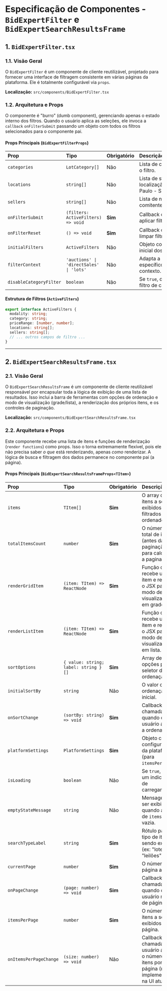 # Especificação de Componentes - `BidExpertFilter` e `BidExpertSearchResultsFrame`

## 1. `BidExpertFilter.tsx`

### 1.1. Visão Geral

O `BidExpertFilter` é um componente de cliente reutilizável, projetado para fornecer uma interface de filtragem consistente em várias páginas da plataforma. Ele é totalmente configurável via `props`.

**Localização:** `src/components/BidExpertFilter.tsx`

### 1.2. Arquitetura e Props

O componente é "burro" (dumb component), gerenciando apenas o estado interno dos filtros. Quando o usuário aplica as seleções, ele invoca a `callback` `onFilterSubmit` passando um objeto com todos os filtros selecionados para o componente pai.

#### Props Principais (`BidExpertFilterProps`)

| Prop | Tipo | Obrigatório | Descrição |
| :--- | :--- | :--- | :--- |
| `categories` | `LotCategory[]` | Não | Lista de categorias para o filtro. |
| `locations` | `string[]` | Não | Lista de strings de localização (ex: "São Paulo - SP"). |
| `sellers` | `string[]` | Não | Lista de nomes de comitentes/vendedores. |
| `onFilterSubmit` | `(filters: ActiveFilters) => void` | **Sim** | Callback chamada ao aplicar filtros. |
| `onFilterReset` | `() => void` | **Sim** | Callback chamada ao limpar filtros. |
| `initialFilters`| `ActiveFilters`| Não | Objeto com o estado inicial dos filtros. |
| `filterContext`| `'auctions' \| 'directSales' \| 'lots'`| Não | Adapta a UI para filtros específicos do contexto. |
| `disableCategoryFilter`| `boolean`| Não | Se `true`, desabilita o filtro de categoria. |

#### Estrutura de Filtros (`ActiveFilters`)

```typescript
export interface ActiveFilters {
  modality: string;
  category: string; 
  priceRange: [number, number];
  locations: string[];
  sellers: string[];
  // ... outros campos de filtro ...
}
```

---

## 2. `BidExpertSearchResultsFrame.tsx`

### 2.1. Visão Geral

O `BidExpertSearchResultsFrame` é um componente de cliente reutilizável responsável por encapsular toda a lógica de exibição de uma lista de resultados. Isso inclui a barra de ferramentas com opções de ordenação e modo de visualização (grade/lista), a renderização dos próprios itens, e os controles de paginação.

**Localização:** `src/components/BidExpertSearchResultsFrame.tsx`

### 2.2. Arquitetura e Props

Este componente recebe uma lista de itens e funções de renderização (`render functions`) como props. Isso o torna extremamente flexível, pois ele não precisa saber *o que* está renderizando, apenas *como* renderizar. A lógica de busca e filtragem dos dados permanece no componente pai (a página).

#### Props Principais (`BidExpertSearchResultsFrameProps<TItem>`)

| Prop | Tipo | Obrigatório | Descrição |
| :--- | :--- | :--- | :--- |
| `items` | `TItem[]` | **Sim** | O array de itens a serem exibidos (já filtrados e ordenados). |
| `totalItemsCount` | `number` | **Sim** | O número total de itens (antes da paginação) para calcular a paginação. |
| `renderGridItem` | `(item: TItem) => ReactNode` | **Sim** | Função que recebe um item e retorna o JSX para o modo de visualização em grade. |
| `renderListItem` | `(item: TItem) => ReactNode` | **Sim** | Função que recebe um item e retorna o JSX para o modo de visualização em lista. |
| `sortOptions` | `{ value: string; label: string }[]` | **Sim** | Array de opções para o seletor de ordenação. |
| `initialSortBy`| `string` | Não | O valor da ordenação inicial. |
| `onSortChange`| `(sortBy: string) => void` | **Sim**| Callback chamada quando o usuário altera a ordenação. |
| `platformSettings`| `PlatformSettings` | **Sim**| Objeto com as configurações da plataforma (para `itemsPerPage`). |
| `isLoading`| `boolean`| Não | Se `true`, exibe um indicador de carregamento. |
| `emptyStateMessage`| `string`| Não | Mensagem a ser exibida quando a lista de `items` está vazia. |
| `searchTypeLabel`| `string`| **Sim** | Rótulo para o tipo de item sendo exibido (ex: "lotes", "leilões"). |
| `currentPage`| `number` | **Sim**| O número da página atual. |
| `onPageChange`| `(page: number) => void` | **Sim**| Callback chamada quando o usuário muda de página. |
| `itemsPerPage`| `number` | **Sim**| O número de itens a serem exibidos por página. |
| `onItemsPerPageChange`| `(size: number) => void` | Não | Callback chamada se o usuário alterar o número de itens por página (não implementado na UI atual). |
